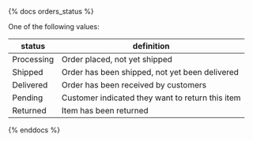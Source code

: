 {% docs orders_status %}

One of the following values: 

| status           | definition                                       |
|------------------|--------------------------------------------------|
| Processing       | Order placed, not yet shipped                    |
| Shipped          | Order has been shipped, not yet been delivered   |
| Delivered        | Order has been received by customers             |
| Pending          | Customer indicated they want to return this item |
| Returned         | Item has been returned                           |

{% enddocs %}